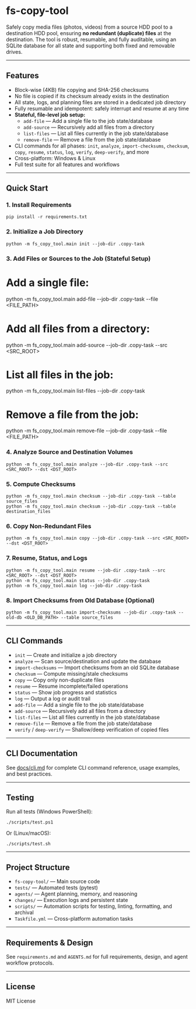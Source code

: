 # fs-copy-tool

Safely copy media files (photos, videos) from a source HDD pool to a destination HDD pool, ensuring **no redundant (duplicate) files** at the destination. The tool is robust, resumable, and fully auditable, using an SQLite database for all state and supporting both fixed and removable drives.

---

## Features
- Block-wise (4KB) file copying and SHA-256 checksums
- No file is copied if its checksum already exists in the destination
- All state, logs, and planning files are stored in a dedicated job directory
- Fully resumable and idempotent: safely interrupt and resume at any time
- **Stateful, file-level job setup:**
  - `add-file` — Add a single file to the job state/database
  - `add-source` — Recursively add all files from a directory
  - `list-files` — List all files currently in the job state/database
  - `remove-file` — Remove a file from the job state/database
- CLI commands for all phases: `init`, `analyze`, `import-checksums`, `checksum`, `copy`, `resume`, `status`, `log`, `verify`, `deep-verify`, and more
- Cross-platform: Windows & Linux
- Full test suite for all features and workflows

---

## Quick Start

### 1. Install Requirements
```
pip install -r requirements.txt
```

### 2. Initialize a Job Directory
```
python -m fs_copy_tool.main init --job-dir .copy-task
```

### 3. Add Files or Sources to the Job (Stateful Setup)
# Add a single file:
python -m fs_copy_tool.main add-file --job-dir .copy-task --file <FILE_PATH>
# Add all files from a directory:
python -m fs_copy_tool.main add-source --job-dir .copy-task --src <SRC_ROOT>
# List all files in the job:
python -m fs_copy_tool.main list-files --job-dir .copy-task
# Remove a file from the job:
python -m fs_copy_tool.main remove-file --job-dir .copy-task --file <FILE_PATH>

### 4. Analyze Source and Destination Volumes
```
python -m fs_copy_tool.main analyze --job-dir .copy-task --src <SRC_ROOT> --dst <DST_ROOT>
```

### 5. Compute Checksums
```
python -m fs_copy_tool.main checksum --job-dir .copy-task --table source_files
python -m fs_copy_tool.main checksum --job-dir .copy-task --table destination_files
```

### 6. Copy Non-Redundant Files
```
python -m fs_copy_tool.main copy --job-dir .copy-task --src <SRC_ROOT> --dst <DST_ROOT>
```

### 7. Resume, Status, and Logs
```
python -m fs_copy_tool.main resume --job-dir .copy-task --src <SRC_ROOT> --dst <DST_ROOT>
python -m fs_copy_tool.main status --job-dir .copy-task
python -m fs_copy_tool.main log --job-dir .copy-task
```

### 8. Import Checksums from Old Database (Optional)
```
python -m fs_copy_tool.main import-checksums --job-dir .copy-task --old-db <OLD_DB_PATH> --table source_files
```

---

## CLI Commands
- `init` — Create and initialize a job directory
- `analyze` — Scan source/destination and update the database
- `import-checksums` — Import checksums from an old SQLite database
- `checksum` — Compute missing/stale checksums
- `copy` — Copy only non-duplicate files
- `resume` — Resume incomplete/failed operations
- `status` — Show job progress and statistics
- `log` — Output a log or audit trail
- `add-file` — Add a single file to the job state/database
- `add-source` — Recursively add all files from a directory
- `list-files` — List all files currently in the job state/database
- `remove-file` — Remove a file from the job state/database
- `verify` / `deep-verify` — Shallow/deep verification of copied files

---

## CLI Documentation

See [docs/cli.md](docs/cli.md) for complete CLI command reference, usage examples, and best practices.

---

## Testing
Run all tests (Windows PowerShell):
```
./scripts/test.ps1
```
Or (Linux/macOS):
```
./scripts/test.sh
```

---

## Project Structure
- `fs-copy-tool/` — Main source code
- `tests/` — Automated tests (pytest)
- `agents/` — Agent planning, memory, and reasoning
- `changes/` — Execution logs and persistent state
- `scripts/` — Automation scripts for testing, linting, formatting, and archival
- `Taskfile.yml` — Cross-platform automation tasks

---

## Requirements & Design
See `requirements.md` and `AGENTS.md` for full requirements, design, and agent workflow protocols.

---

## License
MIT License
